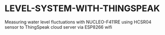 # LEVEL-SYSTEM-WITH-THINGSPEAK
Measuring water level fluctuations with NUCLEO-F411RE using HCSR04 sensor to ThingSpeak cloud server  via ESP8266 wifi 

